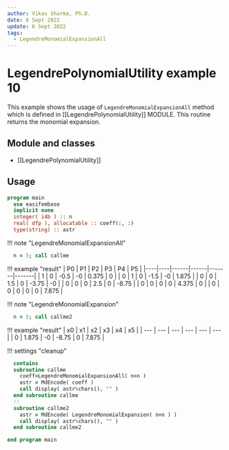```yaml
---
author: Vikas Sharma, Ph.D.
date: 6 Sept 2022
update: 6 Sept 2022
tags:
  - LegendreMonomialExpansionAll
---
```


# LegendrePolynomialUtility example 10

This example shows the usage of `LegendreMonomialExpansionAll` method which is defined in [[LegendrePolynomialUtility]] MODULE. This routine returns the monomial expansion.

## Module and classes

- [[LegendrePolynomialUtility]]

## Usage

```fortran
program main
  use easifembase
  implicit none
  integer( i4b ) :: n
  real( dfp ), allocatable :: coeff(:, :)
  type(string) :: astr
```

!!! note "LegendreMonomialExpansionAll"

```fortran
  n = 5; call callme
```

!!! example "result"
    | P0 | P1 | P2   | P3   | P4    | P5    |
    |----|----|------|------|-------|-------|
    | 1  | 0  | -0.5 | -0   | 0.375 | 0     |
    | 0  | 1  | 0    | -1.5 | -0    | 1.875 |
    | 0  | 0  | 1.5  | 0    | -3.75 | -0    |
    | 0  | 0  | 0    | 2.5  | 0     | -8.75 |
    | 0  | 0  | 0    | 0    | 4.375 | 0     |
    | 0  | 0  | 0    | 0    | 0     | 7.875 |

!!! note "LegendreMonomialExpansion"

```fortran
  n = 5; call callme2
```

!!! example "result"
    | x0  | x1 | x2 | x3 | x4 | x5 |
    |  --- |  --- |  --- |  --- |  --- |  --- |
    | 0 | 1.875 | -0 | -8.75 | 0 | 7.875 |

!!! settings "cleanup"

```fortran
  contains
  subroutine callme
    coeff=LegendreMonomialExpansionAll( n=n )
    astr = MdEncode( coeff )
    call display( astr%chars(), "" )
  end subroutine callme
  !!
  subroutine callme2
    astr = MdEncode( LegendreMonomialExpansion( n=n ) )
    call display( astr%chars(), "" )
  end subroutine callme2
```

```fortran
end program main
```
